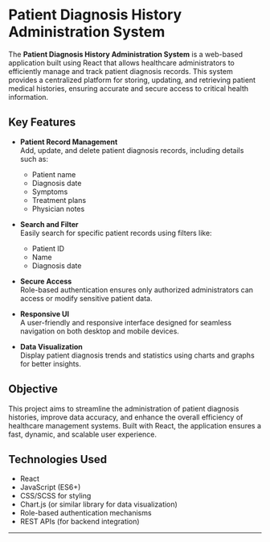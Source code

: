 # Patient Diagnosis History Administration System

The **Patient Diagnosis History Administration System** is a web-based application built using React that allows healthcare administrators to efficiently manage and track patient diagnosis records. This system provides a centralized platform for storing, updating, and retrieving patient medical histories, ensuring accurate and secure access to critical health information.

## Key Features

- **Patient Record Management**  
  Add, update, and delete patient diagnosis records, including details such as:
  - Patient name
  - Diagnosis date
  - Symptoms
  - Treatment plans
  - Physician notes

- **Search and Filter**  
  Easily search for specific patient records using filters like:
  - Patient ID
  - Name
  - Diagnosis date

- **Secure Access**  
  Role-based authentication ensures only authorized administrators can access or modify sensitive patient data.

- **Responsive UI**  
  A user-friendly and responsive interface designed for seamless navigation on both desktop and mobile devices.

- **Data Visualization**  
  Display patient diagnosis trends and statistics using charts and graphs for better insights.

## Objective

This project aims to streamline the administration of patient diagnosis histories, improve data accuracy, and enhance the overall efficiency of healthcare management systems. Built with React, the application ensures a fast, dynamic, and scalable user experience.

## Technologies Used

- React
- JavaScript (ES6+)
- CSS/SCSS for styling
- Chart.js (or similar library for data visualization)
- Role-based authentication mechanisms
- REST APIs (for backend integration)

---

